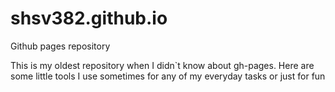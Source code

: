 # shsv382.github.io
Github pages repository

This is my oldest repository when I didn`t know about gh-pages. Here are some little tools I use sometimes for any of my everyday tasks or just for fun
